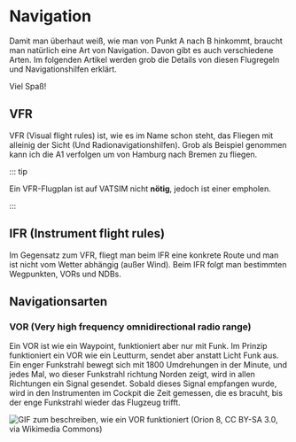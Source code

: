 # Navigation

Damit man überhaut weiß, wie man von Punkt A nach B hinkommt, braucht man natürlich eine Art von Navigation. Davon gibt es auch verschiedene Arten. Im folgenden Artikel werden grob die Details von diesen Flugregeln und Navigationshilfen erklärt.

Viel Spaß!

## VFR

VFR (Visual flight rules) ist, wie es im Name schon steht, das Fliegen mit alleinig der Sicht (Und Radionavigationshilfen).
Grob als Beispiel genommen kann ich die A1 verfolgen um von Hamburg nach Bremen zu fliegen.

::: tip

Ein VFR-Flugplan ist auf VATSIM nicht **nötig**, jedoch ist einer empholen.

:::

<!-- ### Special VFR -->

<!-- ### Night VFR -->

## IFR (Instrument flight rules)

Im Gegensatz zum VFR, fliegt man beim IFR eine konkrete Route und man ist nicht vom Wetter abhängig (außer Wind). Beim IFR folgt man bestimmten Wegpunkten, VORs und NDBs.

## Navigationsarten

<!-- ### GPS -->

### VOR (Very high frequency omnidirectional radio range)

Ein VOR ist wie ein Waypoint, funktioniert aber nur mit Funk.
Im Prinzip funktioniert ein VOR wie ein Leutturm, sendet aber anstatt Licht Funk aus. Ein enger Funkstrahl bewegt sich mit 1800 Umdrehungen in der Minute, und jedes Mal, wo dieser Funkstrahl richtung Norden zeigt, wird in allen Richtungen ein Signal gesendet. Sobald dieses Signal empfangen wurde, wird in den Instrumenten im Cockpit die Zeit gemessen, die es bracuht, bis der enge Funkstrahl wieder das Flugzeug trifft.

![GIF zum beschreiben, wie ein VOR funktioniert (Orion 8, CC BY-SA 3.0, via Wikimedia Commons)](https://upload.wikimedia.org/wikipedia/commons/d/d1/VOR_principle.gif)

<!-- ### NDB -->

<!-- ### ILS -->

<!-- ### Visual -->

